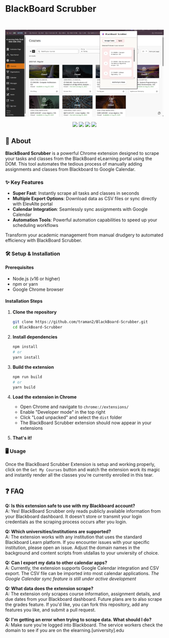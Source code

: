 # BlackBoard Scrubber
  
<br>

<p align="center">
 <img src="READMELanding.png"/>
</p>

<p align="center">
  <img src="https://img.shields.io/badge/Google_chrome-4285F4?style=for-the-badge&logo=Google-chrome&logoColor=white"/>
  <img src="https://img.shields.io/badge/JavaScript-323330?style=for-the-badge&logo=javascript&logoColor=F7DF1E"/>
  <img src="https://img.shields.io/badge/React-20232A?style=for-the-badge&logo=react&logoColor=61DAFB"/>
  <img src="https://img.shields.io/badge/Tailwind_CSS-38B2AC?style=for-the-badge&logo=tailwind-css&logoColor=white"/>
</p>

## 🚀 About

**BlackBoard Scrubber** is a powerful Chrome extension designed to scrape your tasks and classes from the BlackBoard eLearning portal using the DOM. This tool automates the tedious process of manually adding assignments and classes from Blackboard to Google Calendar.

### ✨ Key Features

- **Super Fast**: Instantly scrape all tasks and classes in seconds
- **Multiple Export Options**: Download data as CSV files or sync directly with ElevAIte portal
- **Calendar Integration**: Seamlessly sync assignments with Google Calendar
- **Automation Tools**: Powerful automation capabilities to speed up your scheduling workflows

Transform your academic management from manual drudgery to automated efficiency with BlackBoard Scrubber. 

### 🛠️ Setup & Installation

#### Prerequisites
- Node.js (v16 or higher)
- npm or yarn
- Google Chrome browser

#### Installation Steps

1. **Clone the repository**
   ```bash
   git clone https://github.com/traman2/BlackBoard-Scrubber.git
   cd BlackBoard-Scrubber
   ```

2. **Install dependencies**
   ```bash
   npm install
   # or
   yarn install
   ```

3. **Build the extension**
   ```bash
   npm run build
   # or
   yarn build
   ```

4. **Load the extension in Chrome**
   - Open Chrome and navigate to `chrome://extensions/`
   - Enable "Developer mode" in the top right
   - Click "Load unpacked" and select the `dist` folder
   - The BlackBoard Scrubber extension should now appear in your extensions

5. **That's it!**

### 🖥️ Usage
Once the BlackBoard Scrubber Extension is setup and working properly, click on the `Get My Courses` button and watch the extension work its magic and instantly render all the classes you're currently enrolled in this tear. 

## ❓ FAQ
**Q: Is this extension safe to use with my Blackboard account?**  
A: Yes! BlackBoard Scrubber only reads publicly available information from your Blackboard dashboard. It doesn't store or transmit your login credentials as the scraping process occurs after you login.

**Q: Which universities/institutions are supported?**  
A: The extension works with any institution that uses the standard Blackboard Learn platform. If you encounter issues with your specific institution, please open an issue. Adjust the domain names in the background and content scripts from utdallas to your unviersity of choice. 

**Q: Can I export my data to other calendar apps?**  
A: Currently, the extension supports Google Calendar integration and CSV export. The CSV file can be imported into most calendar applications. *The Google Calendar sync feature is still under active development*

**Q: What data does the extension scrape?**  
A: The extension only scrapes course information, assignment details, and due dates from your Blackboard dashboard. Future plans are to also scrape the grades feature. If you'd like, you can fork this repository, add any features you like, and submit a pull request. 

**Q: I'm getting an error when trying to scrape data. What should I do?**  
A: Make sure you're logged into Blackboard. The service workers check the domain to see if you are on the elearning.[university].edu
